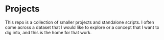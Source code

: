 Projects
========

This repo is a collection of smaller projects and standalone scripts. I often come across a dataset that I would like to explore or a concept that I want to dig into, and this is the home for that work.
